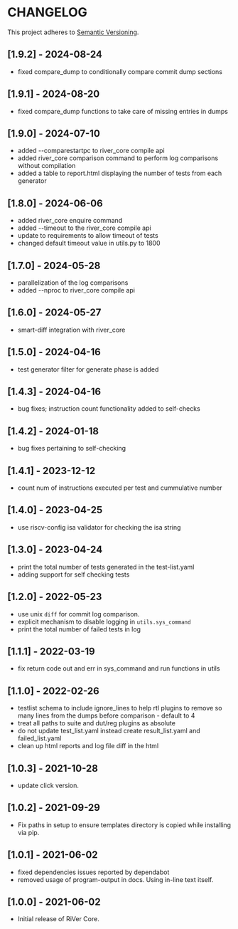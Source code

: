 # CHANGELOG

This project adheres to [Semantic Versioning](https://semver.org/spec/v2.0.0.html).

## [1.9.2] - 2024-08-24
- fixed compare_dump to conditionally compare commit dump sections

## [1.9.1] - 2024-08-20
- fixed compare_dump functions to take care of missing entries in dumps

## [1.9.0] - 2024-07-10
- added --comparestartpc to river_core compile api
- added river_core comparison command to perform log comparisons without compilation
- added a table to report.html displaying the number of tests from each generator 

## [1.8.0] - 2024-06-06
- added river_core enquire command
- added --timeout to the river_core compile api
- update to requirements to allow timeout of tests
- changed default timeout value in utils.py to 1800

## [1.7.0] - 2024-05-28
- parallelization of the log comparisons
- added --nproc to river_core compile api

## [1.6.0] - 2024-05-27
- smart-diff integration with river_core

## [1.5.0] - 2024-04-16
- test generator filter for generate phase is added

## [1.4.3] - 2024-04-16
- bug fixes; instruction count functionality added to self-checks

## [1.4.2] - 2024-01-18
- bug fixes pertaining to self-checking

## [1.4.1] - 2023-12-12
- count num of instructions executed per test and cummulative number

## [1.4.0] - 2023-04-25
- use riscv-config isa validator for checking the isa string

## [1.3.0] - 2023-04-24
- print the total number of tests generated in the test-list.yaml
- adding support for self checking tests

## [1.2.0] - 2022-05-23
- use unix `diff` for commit log comparison.
- explicit mechanism to disable logging in `utils.sys_command`
- print the total number of failed tests in log

## [1.1.1] - 2022-03-19
- fix return code out and err in sys\_command and run functions in utils

## [1.1.0] - 2022-02-26
- testlist schema to include ignore_lines to help rtl plugins to remove so many lines from the dumps before comparison - default to 4
- treat all paths to suite and dut/reg plugins as absolute
- do not update test_list.yaml instead create result_list.yaml and failed_list.yaml
- clean up html reports and log file diff in the html

## [1.0.3] - 2021-10-28
- update click version.

## [1.0.2] - 2021-09-29
- Fix paths in setup to ensure templates directory is copied while installing via pip.

## [1.0.1] - 2021-06-02
- fixed dependencies issues reported by dependabot
- removed usage of program-output in docs. Using in-line text itself.

## [1.0.0] - 2021-06-02
- Initial release of RiVer Core.
